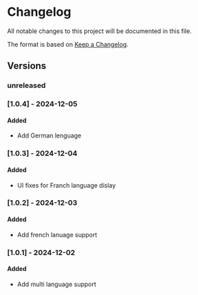 # Changelog

All notable changes to this project will be documented in this file.

The format is based on [Keep a Changelog](https://keepachangelog.com/en/1.0.0/).

## Versions

### unreleased

### [1.0.4] - 2024-12-05

#### Added

- Add German lenguage

### [1.0.3] - 2024-12-04

#### Added

- UI fixes for Franch language dislay

### [1.0.2] - 2024-12-03

#### Added

- Add french lanuage support

### [1.0.1] - 2024-12-02

#### Added

- Add multi language support

